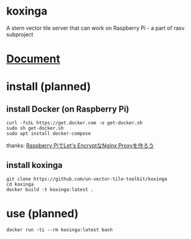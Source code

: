 # koxinga
A stern vector tile server that can work on Raspberry Pi - a part of rasv subproject

# [Document](https://hackmd.io/@hfu/koxinga)

# install (planned)
## install Docker (on Raspberry Pi)
```console
curl -fsSL https://get.docker.com -o get-docker.sh
sudo sh get-docker.sh
sudo apt install docker-compose
```
thanks: [Raspberry PiでLet's EncryptなNginx Proxyを作ろう](https://qiita.com/Aruneko/items/0a6c0dd0fe1b8ede6cba)

## install koxinga
```console
git clone https://github.com/un-vector-tile-toolkit/koxinga
cd koxinga
docker build -t koxinga:latest .
```

# use (planned)
```console
docker run -ti --rm koxinga:latest bash
```
